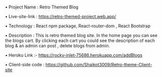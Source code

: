 • Project Name : Retro Themed Blog

• Live-site-link : https://retro-themed-project.web.app/

• Technology : React npm package, React-router-dom , React Bootstrap

• Description : This is retro themed blog site. In the home page you can see the blogs cart. By clicking each cart you could see the description of each blog & an admin can post , delete blogs from admin.

• Heroku Link :- https://rocky-inlet-75686.herokuapp.com/addBlogs

• Client-side code : https://github.com/Shaikot3009/Retro-theme-Client-site
